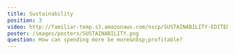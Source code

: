 ```yaml
---
title: Sustainability
position: 3
video: http://familiar-temp.s3.amazonaws.com/nscp/SUSTAINABILITY-EDITED.mp4
poster: /images/posters/SUSTAINABILITY.png
question: How can spending more be more&nbsp;profitable?
---
```


